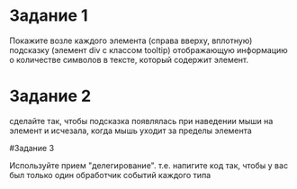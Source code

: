 # Задание 1

Покажите возле каждого элемента (справа вверху, вплотную) подсказку (элемент div с классом tooltip) отображающую информацию о количестве символов в тексте, который содержит элемент.

# Задание 2

сделайте так, чтобы подсказка появлялась при наведении мыши на элемент и исчезала, когда мышь уходит за пределы элемента

#Задание 3

Используйте прием "делегирование". т.е. напигите код так, чтобы у вас был только один обработчик событий каждого типа
